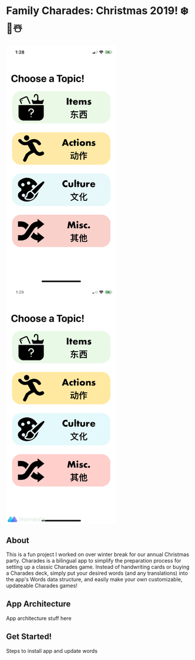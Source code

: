 # Family Charades: Christmas 2019! ❄️🎄☃️

<img src="https://github.com/wrenliang/Charades-Xmas-2019/blob/master/readme%20Assets/Home-Screen.PNG" alt="Home Screen Picture" width="300"> <img src="https://github.com/wrenliang/Charades-Xmas-2019/blob/master/readme%20Assets/Demo-Gif.GIF" alt="Demo GIF" width="300">

## About
This is a fun project I worked on over winter break for our annual Christmas party. Charades is a bilingual app to simplify the preparation process for setting up a classic Charades game. Instead of handwriting cards or buying a Charades deck, simply put your desired words (and any translations) into the app's Words data structure, and easily make your own customizable, updateable Charades games!

## App Architecture



App architecture stuff here



## Get Started!

Steps to install app and update words
